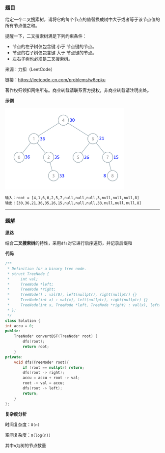 ### 题目
给定一个二叉搜索树，请将它的每个节点的值替换成树中大于或者等于该节点值的所有节点值之和。

提醒一下，二叉搜索树满足下列约束条件：

- 节点的左子树仅包含键 小于 节点键的节点。
- 节点的右子树仅包含键 大于 节点键的节点。
- 左右子树也必须是二叉搜索树。

来源：力扣（LeetCode）

链接：https://leetcode-cn.com/problems/w6cpku

著作权归领扣网络所有。商业转载请联系官方授权，非商业转载请注明出处。


**示例**

<img src="..\pic\剑指OfferII054.所有大于等于节点的值之和.png" style="zoom:50%;" />

```
输入：root = [4,1,6,0,2,5,7,null,null,null,3,null,null,null,8]
输出：[30,36,21,36,35,26,15,null,null,null,33,null,null,null,8]
```

------------

### 题解

**思路**

结合**二叉搜索树**的特性，采用`dfs`对它进行后序遍历，并记录后缀和

**代码**

```cpp
/**
 * Definition for a binary tree node.
 * struct TreeNode {
 *     int val;
 *     TreeNode *left;
 *     TreeNode *right;
 *     TreeNode() : val(0), left(nullptr), right(nullptr) {}
 *     TreeNode(int x) : val(x), left(nullptr), right(nullptr) {}
 *     TreeNode(int x, TreeNode *left, TreeNode *right) : val(x), left(left), right(right) {}
 * };
 */
class Solution {
int accu = 0;
public:
    TreeNode* convertBST(TreeNode* root) {
        dfs(root);
        return root;
    }
private:
    void dfs(TreeNode* root){
        if (root == nullptr) return;
        dfs(root -> right);
        accu = accu + root -> val;
        root -> val = accu;
        dfs(root -> left);
        return;
    }
};
```
**复杂度分析**

时间复杂度：`O(n)`

空间复杂度：`O(log(n))`

其中`n`为树的节点数量

